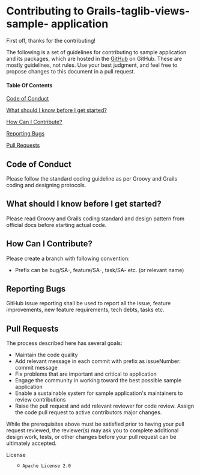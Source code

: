 # Contributing to Grails-taglib-views-sample- application

First off, thanks for the contributing!

The following is a set of guidelines for contributing to sample application and its packages, which are hosted in the [GitHub](https://github.com/parveen-rx) on GitHub. These are mostly guidelines, not rules. Use your best judgment, and feel free to propose changes to this document in a pull request.

#### Table Of Contents

[Code of Conduct](#code-of-conduct)

[What should I know before I get started?](#what-should-i-know-before-i-get-started)

[How Can I Contribute?](#how-can-i-contribute)

[Reporting Bugs](#reporting-bugs)

[Pull Requests](#pull-requests)

## Code of Conduct

Please follow the standard coding guideline as per Groovy and Grails coding and designing protocols.

## What should I know before I get started?

Please read Groovy and Grails coding standard and design pattern from official docs before starting actual code.

## How Can I Contribute?
Please create a branch with following convention:
* Prefix can be bug/SA-, feature/SA-, task/SA- etc. (or relevant name)  

## Reporting Bugs

GitHub issue reporting shall be used to report all the issue, feature improvements, new feature requirements, tech debts, tasks etc.

## Pull Requests

The process described here has several goals:

- Maintain the code quality
- Add relevant message in each commit with prefix as issueNumber: commit message
- Fix problems that are important and critical to application
- Engage the community in working toward the best possible sample application
- Enable a sustainable system for sample application's maintainers to review contributions
- Raise the pull request and add relevant reviewer for code review. Assign the code pull request to active contributors major changes.

While the prerequisites above must be satisfied prior to having your pull request reviewed, the reviewer(s) may ask you to complete additional design work, tests, or other changes before your pull request can be ultimately accepted.

License

        © Apache License 2.0